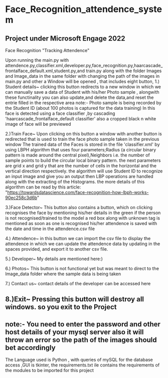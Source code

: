 # Face_Recognition_attendence_system
Project under Microsoft Engage 2022 
------------------------------------------------------------------------------------------------------------------------------------------------
Face Recognition "Tracking Attendence"

Upon running the main.py with attendence.py,classifier.xml,developer.py,face_recognition.py,haarcascade_frontalface_default.xml,student.py,and train.py along with the folder Images and Image_data in the same folder with changing the path of the images in main.py and other
a Window will be opened ,
that includes eight button,
1.) Student details~
    clicking this button redirects to a new window in which we can manually save a data of Student with his/her Photo sample ,
    alongwith these functinality you can also update,and delete the data,and reset the entrie filled in the respective area
    note:- Photo sample is being recorded by the Student ID (about 100 photos is captured for the data training) In this face is detected using a face classifier ,by cascading 'haarcascade_frontalface_default classifier' also a cropped black n white image of face will be previewed

2.)Train Face~
    Upon clicking on this button a window with another button is redirected that is used to train the face photo sample taken in the previous window
    The trained data of the Faces is stored in the file 'classifier.xml' by using LBPH algorithm that uses four parameters;Radius (a circular binary pattern is made around the central pixel),Neighbors i.e.  the number of sample points to build the circular local binary pattern. the next parameters are grid x and grid y that are the number of cells in the horizontal and the vertical direction respectively.
    the algorithm will use Student ID to recognize an input image and give you an output
    then LBP operations are handled along with the extracting of the Histograms. the more details of this algorithm can be read by this article: "https://towardsdatascience.com/face-recognition-how-lbph-works-90ec258c3d6b"

3.)Face Detector~
    This button also contains a button, which on clicking recognises the face by mentioning his/her details in the green
    if the person is not recognised/trained to the model a red box along with unknown tag is mentioned
    as soon as one is recognised his/her attendence is saved with the date and time in the attendence.csv file

4.) Attendence~
    in this button we can import the csv file to display the attendence in which we can update the attendence data by updating in the spaces provided, and export it to another csv file.

5.) Developer~
    My details are mentioned here:)

6.) Photos~
    This button is not functional yet but was meant to direct to the Image_data folder where the sample data is being taken

7.) Contact us~
    contact details of the developer can be accessed here

8.)Exit~
    Pressing this button will destroy all windows. so you exit to the Project
------------------------------------------------------------------------------------------------------------------------------------------------

note:- You need to enter the password and other host details of your mysql server  also it will throw an error so the path of the images should bet accordingly
------------------------------------------------------------------------------------------------------------------------------------------------
The Language used is Python , with queries of mySQL for the database access ,GUI is tkinter, the requirements.txt ile contains the requirements of the modules to be imported for this project
